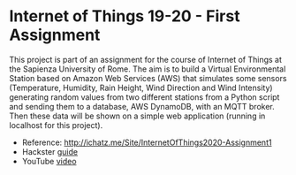 # Internet of Things 19-20 - First Assignment
This project is part of an assignment for the course of Internet of Things at the Sapienza University of Rome.  The aim is to build a Virtual Environmental Station based on Amazon Web Services (AWS) that simulates some sensors (Temperature, Humidity, Rain Height, Wind Direction and Wind Intensity) generating random values from two different stations from a Python script and sending them to a database, AWS DynamoDB, with an MQTT broker. Then these data will be shown on a simple web application (running in localhost for this project).

- Reference: http://ichatz.me/Site/InternetOfThings2020-Assignment1
- Hackster [guide](https://www.hackster.io/gianmarcozizzo/aws-based-iot-virtual-environmental-station-4ccb71)
- YouTube [video](https://www.youtube.com/watch?v=YGlRryTL12Y)

